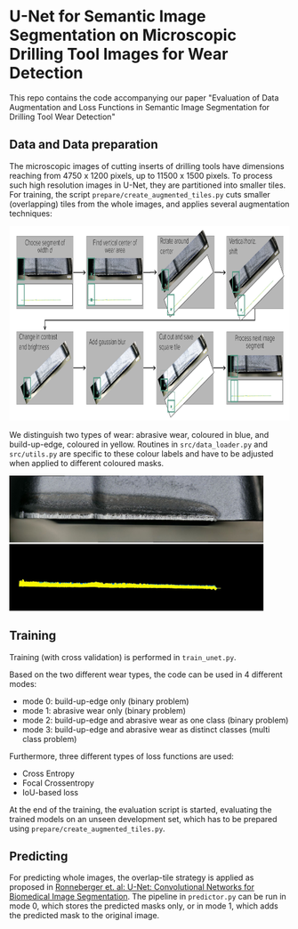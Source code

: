 # U-Net for Semantic Image Segmentation on Microscopic Drilling Tool Images for Wear Detection

This repo contains the code accompanying our paper "Evaluation of Data Augmentation and Loss Functions in Semantic Image Segmentation for Drilling Tool Wear Detection"

## Data and Data preparation
The microscopic images of cutting inserts of drilling tools have dimensions reaching from 4750 x 1200 pixels, up to 11500 x 1500 pixels. To process such high resolution images in U-Net, they are partitioned into smaller tiles. 
For training, the script `prepare/create_augmented_tiles.py` cuts smaller (overlapping) tiles from the whole images, and applies several augmentation techniques:

<img src="https://github.com/eschlager/UNet-Drilling/blob/main/figures/flowchart_augmentation.jpg" height="350"> 

We distinguish two types of wear: abrasive wear, coloured in blue, and build-up-edge, coloured in yellow. Routines in `src/data_loader.py` and `src/utils.py` are specific to these colour labels and have to be adjusted when applied to different coloured masks.


<img src="https://github.com/eschlager/UNet-Drilling/blob/main/figures/SONT_072907_ER_M30_CTPP430_90Bo_A.jpg" height="120">
<img src="https://github.com/eschlager/UNet-Drilling/blob/main/figures/SONT_072907_ER_M30_CTPP430_90Bo_A_masked.jpg" height="120"> 


## Training

Training (with cross validation) is performed in `train_unet.py`.


Based on the two different wear types, the code can be used in 4 different modes: 
* mode 0: build-up-edge only (binary problem)
* mode 1: abrasive wear only (binary problem)
* mode 2: build-up-edge and abrasive wear as one class (binary problem)
* mode 3: build-up-edge and abrasive wear as distinct classes (multi class problem)


Furthermore, three different types of loss functions are used:
* Cross Entropy
* Focal Crossentropy
* IoU-based loss

At the end of the training, the evaluation script is started, evaluating the trained models on an unseen development set, which has to be prepared using `prepare/create_augmented_tiles.py`.



## Predicting 

For predicting whole images, the overlap-tile strategy is applied as proposed in [Ronneberger et. al: U-Net: Convolutional Networks for Biomedical Image Segmentation](https://doi.org/10.1007/978-3-319-24574-4_28). 
The pipeline in `predictor.py` can be run in mode 0, which stores the predicted masks only, or in mode 1, which adds the predicted mask to the original image.

